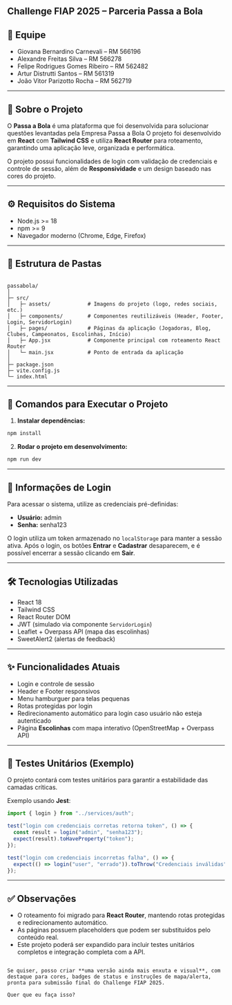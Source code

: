 ## Challenge FIAP 2025 – Parceria Passa a Bola  

## 👥 Equipe
- Giovana Bernardino Carnevali – RM 566196  
- Alexandre Freitas Silva – RM 566278  
- Felipe Rodrigues Gomes Ribeiro – RM 562482  
- Artur Distrutti Santos – RM 561319  
- João Vitor Parizotto Rocha – RM 562719

---

## 📖 Sobre o Projeto
O **Passa a Bola** é uma plataforma que foi desenvolvida para solucionar questões levantadas pela Empresa Passa a Bola
O projeto foi desenvolvido em **React** com **Tailwind CSS** e utiliza **React Router** para roteamento, garantindo uma aplicação leve, organizada e performática.

O projeto possui funcionalidades de login com validação de credenciais e controle de sessão, além de **Responsividade** e um design baseado nas cores do projeto.

---

## ⚙️ Requisitos do Sistema
- Node.js >= 18  
- npm >= 9  
- Navegador moderno (Chrome, Edge, Firefox)  

---

## 📂 Estrutura de Pastas

```

passabola/
│
├─ src/
│   ├─ assets/            # Imagens do projeto (logo, redes sociais, etc.)
│   ├─ components/        # Componentes reutilizáveis (Header, Footer, Login, ServidorLogin)
│   ├─ pages/             # Páginas da aplicação (Jogadoras, Blog, Clubes, Campeonatos, Escolinhas, Início)
│   ├─ App.jsx            # Componente principal com roteamento React Router
│   └─ main.jsx           # Ponto de entrada da aplicação
│
├─ package.json
├─ vite.config.js
└─ index.html

````

---

## 🚀 Comandos para Executar o Projeto

1. **Instalar dependências:**
```bash
npm install
````

2. **Rodar o projeto em desenvolvimento:**

```bash
npm run dev
```

---

## 🔑 Informações de Login

Para acessar o sistema, utilize as credenciais pré-definidas:

* **Usuário:** admin
* **Senha:** senha123

O login utiliza um token armazenado no `localStorage` para manter a sessão ativa. Após o login, os botões **Entrar** e **Cadastrar** desaparecem, e é possível encerrar a sessão clicando em **Sair**.

---

## 🛠️ Tecnologias Utilizadas

* React 18
* Tailwind CSS
* React Router DOM
* JWT (simulado via componente `ServidorLogin`)
* Leaflet + Overpass API (mapa das escolinhas)
* SweetAlert2 (alertas de feedback)

---

## ✨ Funcionalidades Atuais

* Login e controle de sessão
* Header e Footer responsivos
* Menu hamburguer para telas pequenas
* Rotas protegidas por login
* Redirecionamento automático para login caso usuário não esteja autenticado
* Página **Escolinhas** com mapa interativo (OpenStreetMap + Overpass API)


---

## 🧪 Testes Unitários (Exemplo)

O projeto contará com testes unitários para garantir a estabilidade das camadas críticas.

Exemplo usando **Jest**:

```javascript
import { login } from "../services/auth";

test("login com credenciais corretas retorna token", () => {
  const result = login("admin", "senha123");
  expect(result).toHaveProperty("token");
});

test("login com credenciais incorretas falha", () => {
  expect(() => login("user", "errado")).toThrow("Credenciais inválidas");
});
```

---

## ✅ Observações

* O roteamento foi migrado para **React Router**, mantendo rotas protegidas e redirecionamento automático.
* As páginas possuem placeholders que podem ser substituídos pelo conteúdo real.
* Este projeto poderá ser expandido para incluir testes unitários completos e integração completa com a API.

```

Se quiser, posso criar **uma versão ainda mais enxuta e visual**, com destaque para cores, badges de status e instruções de mapa/alerta, pronta para submissão final do Challenge FIAP 2025.  

Quer que eu faça isso?
```
